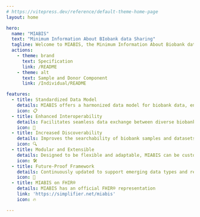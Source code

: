 ```yaml
---
# https://vitepress.dev/reference/default-theme-home-page
layout: home

hero:
  name: "MIABIS"
  text: "Minimum Information About BIobank data Sharing"
  tagline: Welcome to MIABIS, the Minimum Information About Biobank data Sharing initiative! MIABIS is dedicated to standardising data elements used to describe biobanks, research on samples, and associated data. Our goal is to enhance interoperability among biobanks sharing their valuable data and samples.
  actions:
    - theme: brand
      text: Specification
      link: /README
    - theme: alt
      text: Sample and Donor Component
      link: /Individual/README

features:
  - title: Standardized Data Model
    details: MIABIS offers a harmonized data model for biobank data, ensuring consistency and quality across institutions.
    icon: 📋
  - title: Enhanced Interoperability
    details: Facilitates seamless data exchange between diverse biobank systems, promoting integration and collaboration.
    icon: 🔗
  - title: Increased Discoverability
    details: Improves the searchability of biobank samples and datasets, helping researchers quickly locate relevant resources.
    icon: 🔍
  - title: Modular and Extensible
    details: Designed to be flexible and adaptable, MIABIS can be customized to meet local needs while adhering to international standards.
    icon: 🛠
  - title: Future-Proof Framework
    details: Continuously updated to support emerging data types and research methodologies, ensuring long-term relevance.
    icon: 🚀
  - title: MIABIS on FHIR®
    details: MIABIS has an official FHIR® representation
    link: 'https://simplifier.net/miabis'
    icon: 🔥

---
```


